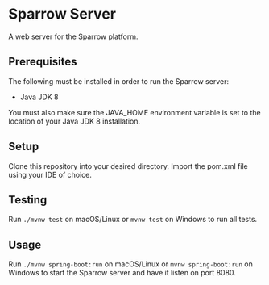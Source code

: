 # Sparrow Server
A web server for the Sparrow platform.

## Prerequisites
The following must be installed in order to run the Sparrow server:
* Java JDK 8

You must also make sure the JAVA_HOME environment variable is set to the 
location of your Java JDK 8 installation.

## Setup
Clone this repository into your desired directory. Import the pom.xml file 
using your IDE of choice.

## Testing
Run `./mvnw test` on macOS/Linux or `mvnw test` on Windows to run all tests.

## Usage
Run `./mvnw spring-boot:run` on macOS/Linux or `mvnw spring-boot:run` on  
Windows to start the Sparrow server and have it listen on port 8080.
